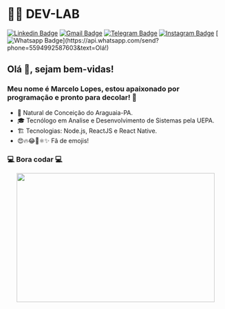 # 👨‍🚀 DEV-LAB

[![Linkedin Badge](https://img.shields.io/badge/-LinkedIn-blue?style=for-the-badge&logo=Linkedin&logoColor=white&link=https://www.linkedin.com/in/mlopes-rodrigues/)](https://www.linkedin.com/in/mlopes-rodrigues/)
[![Gmail Badge](https://img.shields.io/badge/-Gmail-c14438?style=for-the-badge&logo=Gmail&logoColor=white&link=mailto:lopesrodrigues05@gmail.com)](mailto:lopesrodrigues05@gmail.com) 
[![Telegram Badge](https://img.shields.io/badge/-Telegram-1ca0f1?style=for-the-badge&labelColor=1ca0f1&logo=telegram&logoColor=white&link=https://t.me/Marcelo6_6)](https://t.me/Marcelo6_6) 
[![Instagram Badge](https://img.shields.io/badge/-Instagram-E1306C?style=for-the-badge&labelColor=E1306C&logo=instagram&logoColor=white&link=https://www.instagram.com/marcelo.devlab/)](https://www.instagram.com/marcelo.devlab/)
[![Whatsapp Badge](https://img.shields.io/badge/-Whatsapp-4CA143?style=for-the-badge&labelColor=4CA143&logo=whatsapp&logoColor=white&link=https://api.whatsapp.com/send?phone=5594992587603&text=Olá!)](https://api.whatsapp.com/send?phone=5594992587603&text=Olá!)

## Olá 👋, sejam bem-vidas!

### Meu nome é Marcelo Lopes, estou apaixonado por programação e pronto para decolar! 🚀

- :round_pushpin: Natural de Conceição do Araguaia-PA.
- 🎓 Tecnólogo em Analise e Desenvolvimento de Sistemas pela UEPA.
- 🏗 Tecnologias: Node.js, ReactJS e React Native.
- 😍🔥😂🤔⚛✨ Fã de emojis!

### 💻 Bora codar 💻

<p align="center">
  <img width="460" height="300" src="https://media.giphy.com/media/idwHsrrEkqQws34iPk/giphy.gif">
</p>
